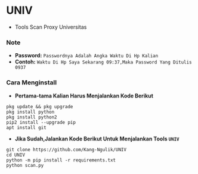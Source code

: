 # UNIV
- Tools Scan Proxy Universitas
### Note
- **Password:** `Passwordnya Adalah Angka Waktu Di Hp Kalian`
- **Contoh:** `Waktu Di Hp Saya Sekarang 09:37,Maka Password Yang Ditulis 0937`
### Cara Menginstall
- **Pertama-tama Kalian Harus Menjalankan Kode Berikut**
```
pkg update && pkg upgrade
pkg install python
pkg install python2
pip2 install --upgrade pip
apt install git
```
- **Jika Sudah,Jalankan Kode Berikut Untuk Menjalankan Tools `UNIV`**
```
git clone https://github.com/Kang-Ngulik/UNIV
cd UNIV
python -m pip install -r requirements.txt
python scan.py
```

